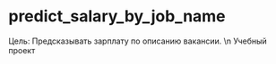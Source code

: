 # predict_salary_by_job_name

Цель: Предсказывать зарплату по описанию вакансии. \n
Учебный проект


